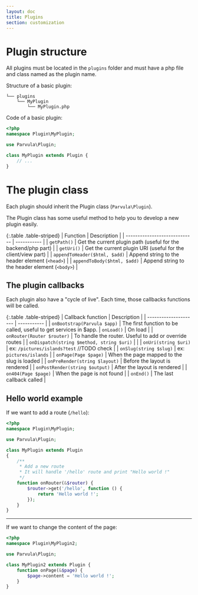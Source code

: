 ```yaml
---
layout: doc
title: Plugins
section: customization
---
```


# Plugin structure

All plugins must be located in the `plugins` folder and must have a php file and class named as the plugin name.

Structure of a basic plugin:

```_
└── plugins
    └── MyPlugin
        └── MyPlugin.php
```

Code of a basic plugin:

```php
<?php
namespace Plugin\MyPlugin;

use Parvula\Plugin;

class MyPlugin extends Plugin {
	// ...
}

```

# The plugin class

Each plugin should inherit the Plugin class (`Parvula\Plugin`).

The Plugin class has some useful method to help you to develop a new plugin easily.

{:.table .table-striped}
| Function                      | Description |
| ----------------------------- | ----------- |
| `getPath()`                   | Get the current plugin path (useful for the backend/php part) |
| `getUri()`                    | Get the current plugin URI (useful for the client/view part) |
| `appendToHeader($html, $add)` | Append string to the header element (`<head>`) |
| `appendToBody($html, $add)`   | Append string to the header element (`<body>`) |

## The plugin callbacks

Each plugin also have a "cycle of live". Each time, those callbacks functions will be called.

{:.table .table-striped}
| Callback function               | Description |
| ---------------------           | ----------- |
| `onBootstrap(Parvula $app)`     | The first function to be called, useful to get services in $app.
| `onLoad()`                      | On load |
| `onRouter(Router $router)`      | To handle the router. Useful to add or override routes |
| `onDispatch(string $method, string $uri)` | |
| `onUri(string $uri)`            | ex: `/pictures/islands?test` //TODO check |
| `onSlug(string $slug)`          | ex: `pictures/islands` |
| `onPage(Page $page)`            | When the page mapped to the slug is loaded |
| `onPreRender(string $layout)`   | Before the layout is rendered |
| `onPostRender(string $output)`  | After the layout is rendered |
| `on404(Page $page)`             | When the page is not found |
| `onEnd()`                       | The last callback called |

## Hello world example

If we want to add a route (`/hello`):

```php
<?php
namespace Plugin\MyPlugin;

use Parvula\Plugin;

class MyPlugin extends Plugin
{
	/**
	 * Add a new route
	 * It will handle '/hello' route and print "Hello world !"
	 */
	function onRouter(&$router) {
		$router->get('/hello', function () {
			return 'Hello world !';
		});
	}
}
```

---

If we want to change the content of the page:

```php
<?php
namespace Plugin\MyPlugin2;

use Parvula\Plugin;

class MyPlugin2 extends Plugin {
	function onPage(&$page) {
		$page->content = 'Hello world !';
	}
}
```
